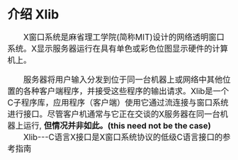 # 介绍 Xlib
<span style='font-size:18px'>
&emsp;&emsp;X窗口系统是麻省理工学院(简称MIT)设计的网络透明窗口系统。X显示服务器运行在具有单色或彩色位图显示硬件的计算机上。 
  
&emsp;&emsp;服务器将用户输入分发到位于同一台机器上或网络中其他位置的各种客户端程序，并接受这些程序的输出请求。Xlib是一个C子程序库，应用程序（客户端）使用它通过流连接与窗口系统进行接口。尽管客户机通常与它正在交谈的X服务器在同一台机器上运行, **但情况并非如此。(this need not be the case)**  
&emsp;&emsp;Xlib---C语言X接口是X窗口系统协议的低级C语言接口的参考指南

</span>
